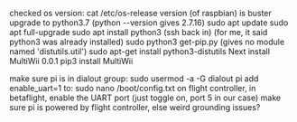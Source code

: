 checked os version: cat /etc/os-release       version (of raspbian) is buster
upgrade to python3.7 (python --version gives 2.7.16)      sudo apt update
sudo apt full-upgrade          sudo apt install python3
(ssh back in) 
(for me, it said python3 was already installed)    sudo python3 get-pip.py
(gives no module named 'distutils.util')         sudo apt-get install python3-distutils
Next install MultiWii 0.0.1           pip3 install MultiWii

make sure pi is in dialout group: sudo usermod -a -G dialout pi
add enable_uart=1 to: sudo nano /boot/config.txt
on flight controller, in betaflight, enable the UART port 
(just toggle on, port 5 in our case)
make sure pi is powered by flight controller, else weird grounding issues?
